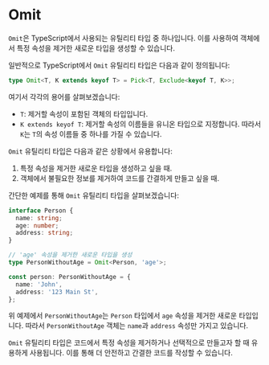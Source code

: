 # Omit

`Omit`은 TypeScript에서 사용되는 유틸리티 타입 중 하나입니다. 이를 사용하여 객체에서 특정 속성을 제거한 새로운 타입을 생성할 수 있습니다.

일반적으로 TypeScript에서 `Omit` 유틸리티 타입은 다음과 같이 정의됩니다:

```typescript
type Omit<T, K extends keyof T> = Pick<T, Exclude<keyof T, K>>;
```

여기서 각각의 용어를 살펴보겠습니다:

- `T`: 제거할 속성이 포함된 객체의 타입입니다.
- `K extends keyof T`: 제거할 속성의 이름들을 유니온 타입으로 지정합니다. 따라서 `K`는 `T`의 속성 이름들 중 하나를 가질 수 있습니다.

`Omit` 유틸리티 타입은 다음과 같은 상황에서 유용합니다:

1. 특정 속성을 제거한 새로운 타입을 생성하고 싶을 때.
2. 객체에서 불필요한 정보를 제거하여 코드를 간결하게 만들고 싶을 때.

간단한 예제를 통해 `Omit` 유틸리티 타입을 살펴보겠습니다:

```typescript
interface Person {
  name: string;
  age: number;
  address: string;
}

// 'age' 속성을 제거한 새로운 타입을 생성
type PersonWithoutAge = Omit<Person, 'age'>;

const person: PersonWithoutAge = {
  name: 'John',
  address: '123 Main St',
};
```

위 예제에서 `PersonWithoutAge`는 `Person` 타입에서 `age` 속성을 제거한 새로운 타입입니다. 따라서 `PersonWithoutAge` 객체는 `name`과 `address` 속성만 가지고 있습니다.

`Omit` 유틸리티 타입은 코드에서 특정 속성을 제거하거나 선택적으로 만들고자 할 때 유용하게 사용됩니다. 이를 통해 더 안전하고 간결한 코드를 작성할 수 있습니다.
